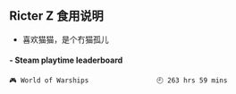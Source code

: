 ## Ricter Z 食用说明
- 喜欢猫猫，是个冇猫孤儿

<!-- steam-box start -->
#### - Steam playtime leaderboard
```text
🎮 World of Warships                 🕘 263 hrs 59 mins
```
<!-- Powered by https://github.com/YouEclipse/steam-box . -->
<!-- steam-box end -->
